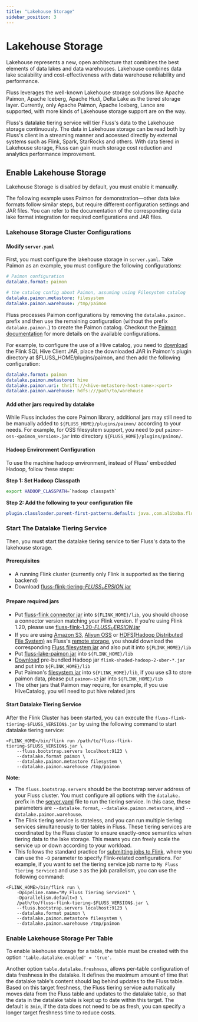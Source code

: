```yaml
---
title: "Lakehouse Storage"
sidebar_position: 3
---
```


# Lakehouse Storage

Lakehouse represents a new, open architecture that combines the best elements of data lakes and data warehouses.
Lakehouse combines data lake scalability and cost-effectiveness with data warehouse reliability and performance.

Fluss leverages the well-known Lakehouse storage solutions like Apache Paimon, Apache Iceberg, Apache Hudi, Delta Lake as
the tiered storage layer. Currently, only Apache Paimon, Apache Iceberg, Lance are supported, with more kinds of Lakehouse storage support are on the way.

Fluss's datalake tiering service will tier Fluss's data to the Lakehouse storage continuously. The data in Lakehouse storage can be read both by Fluss's client in a streaming manner and accessed directly
by external systems such as Flink, Spark, StarRocks and others. With data tiered in Lakehouse storage, Fluss
can gain much storage cost reduction and analytics performance improvement.


## Enable Lakehouse Storage

Lakehouse Storage is disabled by default, you must enable it manually. 

The following example uses Paimon for demonstration—other data lake formats follow similar steps, but require different configuration settings and JAR files.
You can refer to the documentation of the corresponding data lake format integration for required configurations and JAR files. 

### Lakehouse Storage Cluster Configurations
#### Modify `server.yaml`
First, you must configure the lakehouse storage in `server.yaml`. Take Paimon as an example, you must configure the following configurations:
```yaml
# Paimon configuration
datalake.format: paimon

# the catalog config about Paimon, assuming using Filesystem catalog
datalake.paimon.metastore: filesystem
datalake.paimon.warehouse: /tmp/paimon
```

Fluss processes Paimon configurations by removing the `datalake.paimon.` prefix and then use the remaining configuration (without the prefix `datalake.paimon.`) to create the Paimon catalog. Checkout the [Paimon documentation](https://paimon.apache.org/docs/1.1/maintenance/configurations/) for more details on the available configurations.

For example, to configure the use of a Hive catalog, you need to [download](https://nightlies.apache.org/flink/flink-docs-stable/docs/connectors/table/hive/overview/#using-bundled-hive-jar) the Flink SQL Hive Client JAR, place the downloaded JAR in Paimon's plugin directory at $FLUSS_HOME/plugins/paimon, and then add the following configuration:
```yaml
datalake.format: paimon
datalake.paimon.metastore: hive
datalake.paimon.uri: thrift://<hive-metastore-host-name>:<port>
datalake.paimon.warehouse: hdfs:///path/to/warehouse
```
#### Add other jars required by datalake
While Fluss includes the core Paimon library, additional jars may still need to be manually added to `${FLUSS_HOME}/plugins/paimon/` according to your needs.
For example, for OSS filesystem support, you need to put `paimon-oss-<paimon_version>.jar` into directory `${FLUSS_HOME}/plugins/paimon/`.

#### Hadoop Environment Configuration

To use the machine hadoop environment, instead of Fluss' embedded Hadoop, follow these steps:

**Step 1: Set Hadoop Classpath**
```bash
export HADOOP_CLASSPATH=`hadoop classpath`
```

**Step 2: Add the following to your configuration file**
```yaml
plugin.classloader.parent-first-patterns.default: java.,com.alibaba.fluss.,javax.annotation.,org.slf4j,org.apache.log4j,org.apache.logging,org.apache.commons.logging,ch.qos.logback,hdfs-site,core-site,org.apache.hadoop.,META-INF
```

### Start The Datalake Tiering Service
Then, you must start the datalake tiering service to tier Fluss's data to the lakehouse storage.
#### Prerequisites
- A running Flink cluster (currently only Flink is supported as the tiering backend)
- Download [fluss-flink-tiering-$FLUSS_VERSION$.jar](https://repo1.maven.org/maven2/org/apache/fluss/fluss-flink-tiering/$FLUSS_VERSION$/fluss-flink-tiering-$FLUSS_VERSION$.jar) 

#### Prepare required jars
- Put [fluss-flink connector jar](/downloads) into `${FLINK_HOME}/lib`, you should choose a connector version matching your Flink version. If you're using Flink 1.20, please use [fluss-flink-1.20-$FLUSS_VERSION$.jar](https://repo1.maven.org/maven2/org/apache/fluss/fluss-flink-1.20/$FLUSS_VERSION$/fluss-flink-1.20-$FLUSS_VERSION$.jar)
- If you are using [Amazon S3](http://aws.amazon.com/s3/), [Aliyun OSS](https://www.aliyun.com/product/oss) or [HDFS(Hadoop Distributed File System)](https://hadoop.apache.org/docs/stable/) as Fluss's [remote storage](maintenance/tiered-storage/remote-storage.md),
  you should download the corresponding [Fluss filesystem jar](/downloads#filesystem-jars) and also put it into `${FLINK_HOME}/lib`
- Put [fluss-lake-paimon jar](https://repo1.maven.org/maven2/org/apache/fluss/fluss-lake-paimon/$FLUSS_VERSION$/fluss-lake-paimon-$FLUSS_VERSION$.jar) into `${FLINK_HOME}/lib`
- [Download](https://flink.apache.org/downloads/) pre-bundled Hadoop jar `flink-shaded-hadoop-2-uber-*.jar` and put into `${FLINK_HOME}/lib`
- Put Paimon's [filesystem jar](https://paimon.apache.org/docs/1.1/project/download/) into `${FLINK_HOME}/lib`, if you use s3 to store paimon data, please put `paimon-s3` jar into `${FLINK_HOME}/lib`
- The other jars that Paimon may require, for example, if you use HiveCatalog, you will need to put hive related jars


#### Start Datalake Tiering Service
After the Flink Cluster has been started, you can execute the `fluss-flink-tiering-$FLUSS_VERSION$.jar` by using the following command to start datalake tiering service:
```shell
<FLINK_HOME>/bin/flink run /path/to/fluss-flink-tiering-$FLUSS_VERSION$.jar \
    --fluss.bootstrap.servers localhost:9123 \
    --datalake.format paimon \
    --datalake.paimon.metastore filesystem \
    --datalake.paimon.warehouse /tmp/paimon
```

**Note:**
- The `fluss.bootstrap.servers` should be the bootstrap server address of your Fluss cluster. You must configure all options with the `datalake.` prefix in the [server.yaml](#modify-serveryaml) file to run the tiering service. In this case, these parameters are `--datalake.format`, `--datalake.paimon.metastore`, and `--datalake.paimon.warehouse`.
- The Flink tiering service is stateless, and you can run multiple tiering services simultaneously to tier tables in Fluss.
These tiering services are coordinated by the Fluss cluster to ensure exactly-once semantics when tiering data to the lake storage. This means you can freely scale the service up or down according to your workload.
- This follows the standard practice for [submitting jobs to Flink](https://nightlies.apache.org/flink/flink-docs-release-1.20/docs/deployment/cli/), where you can use the `-D` parameter to specify Flink-related configurations.
For example, if you want to set the tiering service job name to `My Fluss Tiering Service1` and use `3` as the job parallelism, you can use the following command:
```shell
<FLINK_HOME>/bin/flink run \
    -Dpipeline.name="My Fluss Tiering Service1" \
    -Dparallelism.default=3 \
    /path/to/fluss-flink-tiering-$FLUSS_VERSION$.jar \
    --fluss.bootstrap.servers localhost:9123 \
    --datalake.format paimon \
    --datalake.paimon.metastore filesystem \
    --datalake.paimon.warehouse /tmp/paimon
```

### Enable Lakehouse Storage Per Table
To enable lakehouse storage for a table, the table must be created with the option `'table.datalake.enabled' = 'true'`.

Another option `table.datalake.freshness`, allows per-table configuration of data freshness in the datalake.
It defines the maximum amount of time that the datalake table's content should lag behind updates to the Fluss table. 
Based on this target freshness, the Fluss tiering service automatically moves data from the Fluss table and updates to the datalake table, so that the data in the datalake table is kept up to date within this target.
The default is `3min`, if the data does not need to be as fresh, you can specify a longer target freshness time to reduce costs.